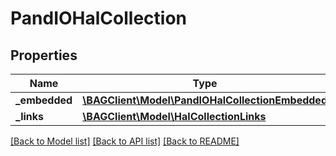 # PandIOHalCollection

## Properties
Name | Type | Description | Notes
------------ | ------------- | ------------- | -------------
**_embedded** | [**\BAGClient\Model\PandIOHalCollectionEmbedded**](PandIOHalCollectionEmbedded.md) |  | [optional] 
**_links** | [**\BAGClient\Model\HalCollectionLinks**](HalCollectionLinks.md) |  | [optional] 

[[Back to Model list]](../../README.md#documentation-for-models) [[Back to API list]](../../README.md#documentation-for-api-endpoints) [[Back to README]](../../README.md)

